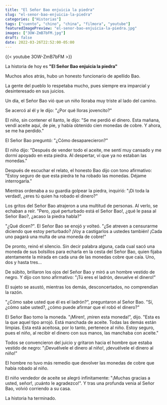 ```yaml
---
title: "El Señor Bao enjuicia la piedra"
slug: "el-senor-bao-enjuicia-la-piedra"
categories: ["Historias"]
tags: ["cuento", "chino", "china", "filmora", "youtube"]
featuredImagePreview: "el-senor-bao-enjuicia-la-piedra.jpg"
images: ["3OW-ZmB7bFM.jpg"]
draft: false
date: 2022-03-26T22:52:00-05:00
---
```


{{< youtube 3OW-ZmB7bFM >}}

La historia de hoy es **"El Señor Bao enjuicia la piedra"**

Muchos años atrás, hubo un honesto funcionario de apellido Bao.

La gente del pueblo lo respetaba mucho, pues siempre era imparcial y desinteresado en sus juicios.

Un día, el Señor Bao vió que un niño lloraba muy triste al lado del camino.

Se acercó al él y le dijo: "¿Por qué lloras jovencito?"

El niño, sin contener el llanto, le dijo: "Se me perdió el dinero. Esta mañana, vendí aceite aquí, de pie, y había obtenido cien monedas de cobre. Y ahora, se me ha perdido."

El Señor Bao preguntó: "¿Cómo desaparecieron?"

El niño dijo: "Después de vender todo el aceite, me sentí muy cansado y me dormí apoyado en esta piedra. Al despertar, ví que ya no estaban las monedas."

Después de escuchar el relato, el honesto Bao dijo con tono afirmativo: "Estoy seguro de que esta piedra te ha robado las monedas. Déjame interrogarla."

Mientras ordenaba a su guardia golpear la piedra, inquirió: "¡Di toda la verdad!, ¿eres tú quien ha robado el dinero?"

Los gritos del Señor Bao atrajeron a una multitud de personas. Al verlo, se echaban a reír. "Pero, ¡qué perturbado está el Señor Bao!, ¿qué le pasa al Señor Bao?, ¿acaso la piedra habla?"

"¿Qué dicen?". El Señor Bao se enojó y volteó. "¿Se atreven a censurarme diciendo que estoy perturbado? ¡Voy a castigarlos a ustedes también! ¡Cada uno pagará una multa de una moneda de cobre!"

De pronto, reinó el silencio. Sin decir palabra alguna, cada cual sacó una moneda de sus bolsillos para echarla en la cesta del Señor Bao, quien fijaba atentamente la mirada en cada una de las monedas cobre que caía. Uno, dos y hasta tres...

De súbito, brillaron los ojos del Señor Bao y miró a un hombre vestido de negro. Y dijo con tono afirmativo: "¡Tú eres el ladrón, devuelve el dinero!"

El sujeto se asustó, mientras los demás, desconcertados, no comprendían la razón.

"¿Cómo sabe usted que él es el ladrón?", preguntaron al Señor Bao. "Sí, ¿cómo sabe usted?, ¿cómo puede afirmar que el robó el dinero?"

El Señor Bao tomo la moneda. "¡Miren!, ¡miren esta moneda!", dijo. "Esta es la que aquel tipo arrojó. Está manchada de aceite. Todas las demás están limpias. Esta está aceitosa, por lo tanto, pertenece al niño. Estoy seguro, pues el niño, al recibir el dinero con sus manos, las manchaba con aceite."

Todos se convencieron del juicio y gritaron hacia el hombre que estaba vestido de negro: "¡Devuélvele el dinero al niño!, ¡devuélvele el dinero al niño!"

El hombre no tuvo más remedio que devolver las monedas de cobre que había robado al niño.

El niño vendedor de aceite se alegró infinitamente: "¡Muchas gracias a usted, señor!, ¡cuánto le agradezco!". Y tras una profunda venia al Señor Bao, volvió corriendo a su casa.

La historia ha terminado.